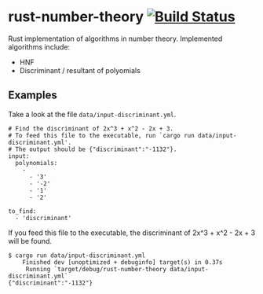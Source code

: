 # rust-number-theory [![Build Status](https://travis-ci.com/koba-e964/rust-number-theory.svg?branch=master)](https://travis-ci.com/koba-e964/rust-number-theory)
Rust implementation of algorithms in number theory.
Implemented algorithms include:

- HNF
- Discriminant / resultant of polyomials


## Examples
Take a look at the file `data/input-discriminant.yml`.

```
# Find the discriminant of 2x^3 + x^2 - 2x + 3.
# To feed this file to the executable, run `cargo run data/input-discriminant.yml'.
# The output should be {"discriminant":"-1132"}.
input:
  polynomials:
    -
      - '3'
      - '-2'
      - '1'
      - '2'

to_find:
  - 'discriminant'
```

If you feed this file to the executable, the discriminant of 2x^3 + x^2 - 2x + 3 will be found.
```
$ cargo run data/input-discriminant.yml 
    Finished dev [unoptimized + debuginfo] target(s) in 0.37s
     Running `target/debug/rust-number-theory data/input-discriminant.yml`
{"discriminant":"-1132"}
```